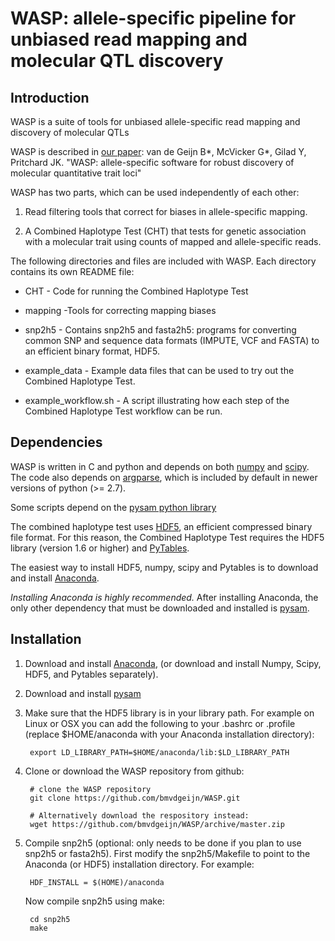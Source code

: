 # WASP: allele-specific pipeline for unbiased read mapping and molecular QTL discovery

## Introduction

WASP is a suite of tools for unbiased allele-specific read mapping and
discovery of molecular QTLs

WASP is described in
[our paper](http://biorxiv.org/content/early/2014/11/07/011221): van de Geijn B\*, McVicker G\*, Gilad Y, Pritchard JK. "WASP: allele-specific software for robust discovery of molecular quantitative trait loci"

WASP has two parts, which can be used independently of each
other: 

1. Read filtering tools that correct for biases in allele-specific
   mapping. 

2. A Combined Haplotype Test (CHT) that tests for genetic association
   with a molecular trait using counts of mapped and allele-specific
   reads.

The following directories and files are included with WASP.
Each directory contains its own README file:

* CHT - Code for running the Combined Haplotype Test

* mapping -Tools for correcting mapping biases

* snp2h5 - Contains snp2h5 and fasta2h5:  programs for converting
  common SNP and sequence data formats (IMPUTE, VCF and FASTA)
  to an efficient binary format, HDF5.

* example_data - Example data files that can be used to try out the
  Combined Haplotype Test.

* example_workflow.sh - A script illustrating how each step of the
  Combined Haplotype Test workflow can be run.


## Dependencies

WASP is written in C and python and depends on both [numpy](http://www.numpy.org) and
[scipy](http://www.scipy.org).  The code also depends on
[argparse](https://code.google.com/p/argparse/), which is included by default in newer versions of python (>= 2.7).

Some scripts depend on the [pysam python library](https://github.com/pysam-developers/pysam)

The combined haplotype test uses
[HDF5](https://www.hdfgroup.org/HDF5/), an efficient
compressed binary file format.  For this reason, the Combined
Haplotype Test requires the HDF5 library
(version 1.6 or higher) and [PyTables](http://www.pytables.org/).

The easiest way to install HDF5, numpy, scipy and
Pytables is to download and install
[Anaconda](http://continuum.io/downloads).

*Installing Anaconda is highly recommended.*  After installing
Anaconda, the only other dependency that must be downloaded
and installed is [pysam](https://github.com/pysam-developers/pysam).


## Installation

1. Download and install [Anaconda](http://continuum.io/downloads),
(or download and install Numpy, Scipy, HDF5, and Pytables separately).

2. Download and install [pysam](https://github.com/pysam-developers/pysam)

3. Make sure that the HDF5 library is in your library path. For example 
on Linux or OSX you can add the following to your .bashrc or .profile (replace
$HOME/anaconda with your Anaconda installation directory):

		export LD_LIBRARY_PATH=$HOME/anaconda/lib:$LD_LIBRARY_PATH

4. Clone or download the WASP repository from github:

		# clone the WASP repository
		git clone https://github.com/bmvdgeijn/WASP.git

		# Alternatively download the respository instead:
		wget https://github.com/bmvdgeijn/WASP/archive/master.zip

5. Compile snp2h5 (optional: only needs to be done if you plan to use
snp2h5 or fasta2h5). First modify the snp2h5/Makefile to point to the
		Anaconda (or HDF5) installation directory. For example:

		HDF_INSTALL = $(HOME)/anaconda

	Now compile snp2h5 using make:

		cd snp2h5
		make


